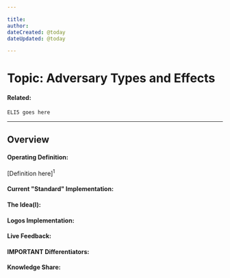 ```yaml
---

title:
author: 
dateCreated: @today
dateUpdated: @today

---
```


# Topic: Adversary Types and Effects
#### Related:
`ELI5 goes here`

---

## Overview

#### Operating Definition:
[Definition here]<sup>1</sup>

#### Current "Standard" Implementation:


#### The Idea(l):


#### Logos Implementation:


#### Live Feedback:


#### IMPORTANT Differentiators:


#### Knowledge Share: